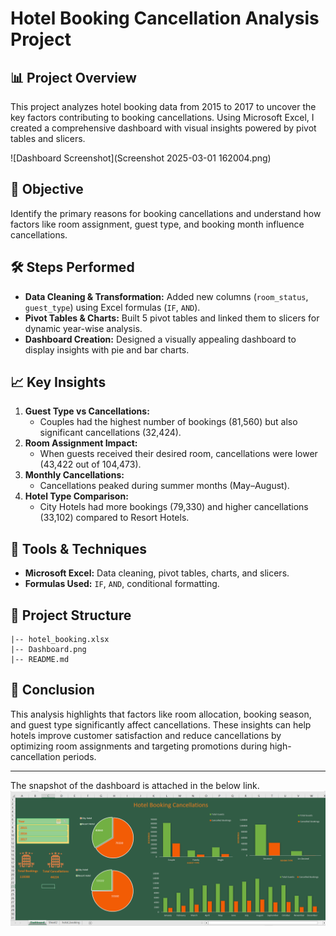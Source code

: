 # Hotel Booking Cancellation Analysis Project

## 📊 Project Overview
This project analyzes hotel booking data from 2015 to 2017 to uncover the key factors contributing to booking cancellations. Using Microsoft Excel, I created a comprehensive dashboard with visual insights powered by pivot tables and slicers.

![Dashboard Screenshot](Screenshot 2025-03-01 162004.png)

## 🧠 Objective
Identify the primary reasons for booking cancellations and understand how factors like room assignment, guest type, and booking month influence cancellations.

## 🛠️ Steps Performed
- **Data Cleaning & Transformation:** Added new columns (`room_status`, `guest_type`) using Excel formulas (`IF`, `AND`).
- **Pivot Tables & Charts:** Built 5 pivot tables and linked them to slicers for dynamic year-wise analysis.
- **Dashboard Creation:** Designed a visually appealing dashboard to display insights with pie and bar charts.

## 📈 Key Insights
1. **Guest Type vs Cancellations:**
   - Couples had the highest number of bookings (81,560) but also significant cancellations (32,424).
2. **Room Assignment Impact:**
   - When guests received their desired room, cancellations were lower (43,422 out of 104,473).
3. **Monthly Cancellations:**
   - Cancellations peaked during summer months (May–August).
4. **Hotel Type Comparison:**
   - City Hotels had more bookings (79,330) and higher cancellations (33,102) compared to Resort Hotels.

## 🚀 Tools & Techniques
- **Microsoft Excel:** Data cleaning, pivot tables, charts, and slicers.
- **Formulas Used:** `IF`, `AND`, conditional formatting.

## 📂 Project Structure
```
|-- hotel_booking.xlsx
|-- Dashboard.png
|-- README.md
```

## 🏁 Conclusion
This analysis highlights that factors like room allocation, booking season, and guest type significantly affect cancellations. These insights can help hotels improve customer satisfaction and reduce cancellations by optimizing room assignments and targeting promotions during high-cancellation periods.

---

The snapshot of the dashboard is attached in the below link.
![Image Alt Text](https://github.com/ghogaresachin/Data-Analysis-Projects/blob/master/Hotel%20Booking%20Analysis/Screenshot%202025-03-01%20162004.png?raw=true)


